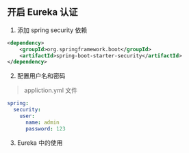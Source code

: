## 开启 Eureka 认证
1. 添加 spring security 依赖
```xml
<dependency>
    <groupId>org.springframework.boot</groupId>
    <artifactId>spring-boot-starter-security</artifactId>
</dependency>
```
2. 配置用户名和密码
> appliction.yml 文件
```yml
spring:
  security:
    user:
      name: admin
      password: 123
```
3. Eureka 中的使用
